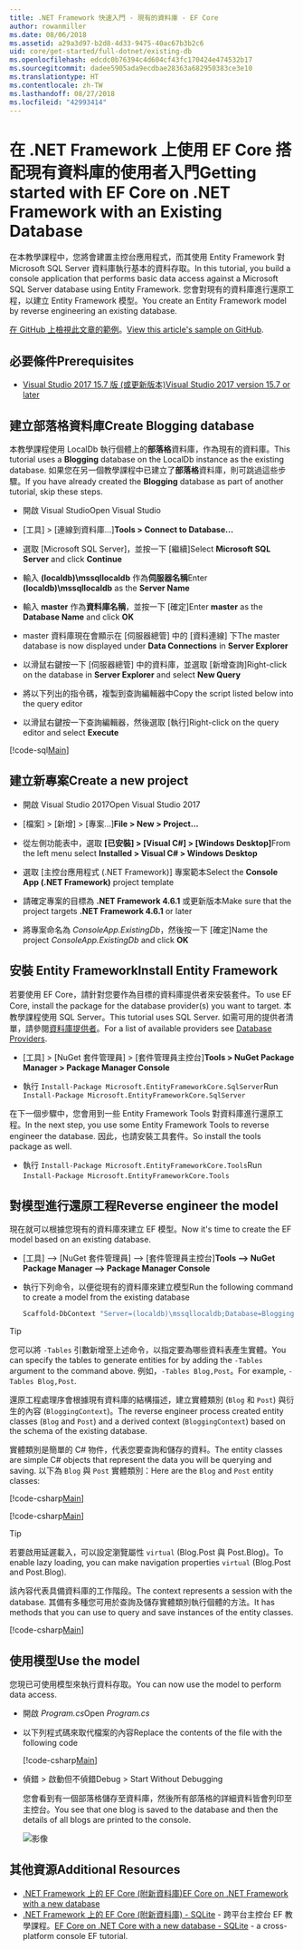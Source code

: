 ```yaml
---
title: .NET Framework 快速入門 - 現有的資料庫 - EF Core
author: rowanmiller
ms.date: 08/06/2018
ms.assetid: a29a3d97-b2d8-4d33-9475-40ac67b3b2c6
uid: core/get-started/full-dotnet/existing-db
ms.openlocfilehash: edcdc0b76394c4d604cf43fc170424e474532b17
ms.sourcegitcommit: dadee5905ada9ecdbae28363a682950383ce3e10
ms.translationtype: HT
ms.contentlocale: zh-TW
ms.lasthandoff: 08/27/2018
ms.locfileid: "42993414"
---
```

# <a name="getting-started-with-ef-core-on-net-framework-with-an-existing-database"></a><span data-ttu-id="f5f09-102">在 .NET Framework 上使用 EF Core 搭配現有資料庫的使用者入門</span><span class="sxs-lookup"><span data-stu-id="f5f09-102">Getting started with EF Core on .NET Framework with an Existing Database</span></span>

<span data-ttu-id="f5f09-103">在本教學課程中，您將會建置主控台應用程式，而其使用 Entity Framework 對 Microsoft SQL Server 資料庫執行基本的資料存取。</span><span class="sxs-lookup"><span data-stu-id="f5f09-103">In this tutorial, you build a console application that performs basic data access against a Microsoft SQL Server database using Entity Framework.</span></span> <span data-ttu-id="f5f09-104">您會對現有的資料庫進行還原工程，以建立 Entity Framework 模型。</span><span class="sxs-lookup"><span data-stu-id="f5f09-104">You create an Entity Framework model by reverse engineering an existing database.</span></span>

<span data-ttu-id="f5f09-105">[在 GitHub 上檢視此文章的範例](https://github.com/aspnet/EntityFramework.Docs/tree/master/samples/core/GetStarted/FullNet/ConsoleApp.ExistingDb)。</span><span class="sxs-lookup"><span data-stu-id="f5f09-105">[View this article's sample on GitHub](https://github.com/aspnet/EntityFramework.Docs/tree/master/samples/core/GetStarted/FullNet/ConsoleApp.ExistingDb).</span></span>

## <a name="prerequisites"></a><span data-ttu-id="f5f09-106">必要條件</span><span class="sxs-lookup"><span data-stu-id="f5f09-106">Prerequisites</span></span>

* [<span data-ttu-id="f5f09-107">Visual Studio 2017 15.7 版 (或更新版本)</span><span class="sxs-lookup"><span data-stu-id="f5f09-107">Visual Studio 2017 version 15.7 or later</span></span>](https://www.visualstudio.com/downloads/)

## <a name="create-blogging-database"></a><span data-ttu-id="f5f09-108">建立部落格資料庫</span><span class="sxs-lookup"><span data-stu-id="f5f09-108">Create Blogging database</span></span>

<span data-ttu-id="f5f09-109">本教學課程使用 LocalDb 執行個體上的**部落格**資料庫，作為現有的資料庫。</span><span class="sxs-lookup"><span data-stu-id="f5f09-109">This tutorial uses a **Blogging** database on the LocalDb instance as the existing database.</span></span> <span data-ttu-id="f5f09-110">如果您在另一個教學課程中已建立了**部落格**資料庫，則可跳過這些步驟。</span><span class="sxs-lookup"><span data-stu-id="f5f09-110">If you have already created the **Blogging** database as part of another tutorial, skip these steps.</span></span>

* <span data-ttu-id="f5f09-111">開啟 Visual Studio</span><span class="sxs-lookup"><span data-stu-id="f5f09-111">Open Visual Studio</span></span>

* <span data-ttu-id="f5f09-112">[工具] > [連線到資料庫...]</span><span class="sxs-lookup"><span data-stu-id="f5f09-112">**Tools > Connect to Database...**</span></span>

* <span data-ttu-id="f5f09-113">選取 [Microsoft SQL Server]，並按一下 [繼續]</span><span class="sxs-lookup"><span data-stu-id="f5f09-113">Select **Microsoft SQL Server** and click **Continue**</span></span>

* <span data-ttu-id="f5f09-114">輸入 **(localdb)\mssqllocaldb** 作為**伺服器名稱**</span><span class="sxs-lookup"><span data-stu-id="f5f09-114">Enter **(localdb)\mssqllocaldb** as the **Server Name**</span></span>

* <span data-ttu-id="f5f09-115">輸入 **master** 作為**資料庫名稱**，並按一下 [確定]</span><span class="sxs-lookup"><span data-stu-id="f5f09-115">Enter **master** as the **Database Name** and click **OK**</span></span>

* <span data-ttu-id="f5f09-116">master 資料庫現在會顯示在 [伺服器總管] 中的 [資料連線] 下</span><span class="sxs-lookup"><span data-stu-id="f5f09-116">The master database is now displayed under **Data Connections** in **Server Explorer**</span></span>

* <span data-ttu-id="f5f09-117">以滑鼠右鍵按一下 [伺服器總管] 中的資料庫，並選取 [新增查詢]</span><span class="sxs-lookup"><span data-stu-id="f5f09-117">Right-click on the database in **Server Explorer** and select **New Query**</span></span>

* <span data-ttu-id="f5f09-118">將以下列出的指令碼，複製到查詢編輯器中</span><span class="sxs-lookup"><span data-stu-id="f5f09-118">Copy the script listed below into the query editor</span></span>

* <span data-ttu-id="f5f09-119">以滑鼠右鍵按一下查詢編輯器，然後選取 [執行]</span><span class="sxs-lookup"><span data-stu-id="f5f09-119">Right-click on the query editor and select **Execute**</span></span>

[!code-sql[Main](../_shared/create-blogging-database-script.sql)]

## <a name="create-a-new-project"></a><span data-ttu-id="f5f09-120">建立新專案</span><span class="sxs-lookup"><span data-stu-id="f5f09-120">Create a new project</span></span>

* <span data-ttu-id="f5f09-121">開啟 Visual Studio 2017</span><span class="sxs-lookup"><span data-stu-id="f5f09-121">Open Visual Studio 2017</span></span>

* <span data-ttu-id="f5f09-122">[檔案] > [新增] > [專案...]</span><span class="sxs-lookup"><span data-stu-id="f5f09-122">**File > New > Project...**</span></span>

* <span data-ttu-id="f5f09-123">從左側功能表中，選取 **[已安裝] > [Visual C#] > [Windows Desktop]**</span><span class="sxs-lookup"><span data-stu-id="f5f09-123">From the left menu select **Installed > Visual C# > Windows Desktop**</span></span>

* <span data-ttu-id="f5f09-124">選取 [主控台應用程式 (.NET Framework)] 專案範本</span><span class="sxs-lookup"><span data-stu-id="f5f09-124">Select the **Console App (.NET Framework)** project template</span></span>

* <span data-ttu-id="f5f09-125">請確定專案的目標為 **.NET Framework 4.6.1** 或更新版本</span><span class="sxs-lookup"><span data-stu-id="f5f09-125">Make sure that the project targets **.NET Framework 4.6.1** or later</span></span>

* <span data-ttu-id="f5f09-126">將專案命名為 *ConsoleApp.ExistingDb*，然後按一下 [確定]</span><span class="sxs-lookup"><span data-stu-id="f5f09-126">Name the project *ConsoleApp.ExistingDb* and click **OK**</span></span>

## <a name="install-entity-framework"></a><span data-ttu-id="f5f09-127">安裝 Entity Framework</span><span class="sxs-lookup"><span data-stu-id="f5f09-127">Install Entity Framework</span></span>

<span data-ttu-id="f5f09-128">若要使用 EF Core，請針對您要作為目標的資料庫提供者來安裝套件。</span><span class="sxs-lookup"><span data-stu-id="f5f09-128">To use EF Core, install the package for the database provider(s) you want to target.</span></span> <span data-ttu-id="f5f09-129">本教學課程使用 SQL Server。</span><span class="sxs-lookup"><span data-stu-id="f5f09-129">This tutorial uses SQL Server.</span></span> <span data-ttu-id="f5f09-130">如需可用的提供者清單，請參閱[資料庫提供者](../../providers/index.md)。</span><span class="sxs-lookup"><span data-stu-id="f5f09-130">For a list of available providers see [Database Providers](../../providers/index.md).</span></span>

* <span data-ttu-id="f5f09-131">[工具] > [NuGet 套件管理員] > [套件管理員主控台]</span><span class="sxs-lookup"><span data-stu-id="f5f09-131">**Tools > NuGet Package Manager > Package Manager Console**</span></span>

* <span data-ttu-id="f5f09-132">執行 `Install-Package Microsoft.EntityFrameworkCore.SqlServer`</span><span class="sxs-lookup"><span data-stu-id="f5f09-132">Run `Install-Package Microsoft.EntityFrameworkCore.SqlServer`</span></span>

<span data-ttu-id="f5f09-133">在下一個步驟中，您會用到一些 Entity Framework Tools 對資料庫進行還原工程。</span><span class="sxs-lookup"><span data-stu-id="f5f09-133">In the next step, you use some Entity Framework Tools to reverse engineer the database.</span></span> <span data-ttu-id="f5f09-134">因此，也請安裝工具套件。</span><span class="sxs-lookup"><span data-stu-id="f5f09-134">So install the tools package as well.</span></span>

* <span data-ttu-id="f5f09-135">執行 `Install-Package Microsoft.EntityFrameworkCore.Tools`</span><span class="sxs-lookup"><span data-stu-id="f5f09-135">Run `Install-Package Microsoft.EntityFrameworkCore.Tools`</span></span>

## <a name="reverse-engineer-the-model"></a><span data-ttu-id="f5f09-136">對模型進行還原工程</span><span class="sxs-lookup"><span data-stu-id="f5f09-136">Reverse engineer the model</span></span>

<span data-ttu-id="f5f09-137">現在就可以根據您現有的資料庫來建立 EF 模型。</span><span class="sxs-lookup"><span data-stu-id="f5f09-137">Now it's time to create the EF model based on an existing database.</span></span>

* <span data-ttu-id="f5f09-138">[工具] –> [NuGet 套件管理員] –> [套件管理員主控台]</span><span class="sxs-lookup"><span data-stu-id="f5f09-138">**Tools –> NuGet Package Manager –> Package Manager Console**</span></span>

* <span data-ttu-id="f5f09-139">執行下列命令，以便從現有的資料庫來建立模型</span><span class="sxs-lookup"><span data-stu-id="f5f09-139">Run the following command to create a model from the existing database</span></span>

  ``` powershell
  Scaffold-DbContext "Server=(localdb)\mssqllocaldb;Database=Blogging;Trusted_Connection=True;" Microsoft.EntityFrameworkCore.SqlServer
  ```

> [!TIP]  
> <span data-ttu-id="f5f09-140">您可以將 `-Tables` 引數新增至上述命令，以指定要為哪些資料表產生實體。</span><span class="sxs-lookup"><span data-stu-id="f5f09-140">You can specify the tables to generate entities for by adding the `-Tables` argument to the command above.</span></span> <span data-ttu-id="f5f09-141">例如，`-Tables Blog,Post`。</span><span class="sxs-lookup"><span data-stu-id="f5f09-141">For example, `-Tables Blog,Post`.</span></span>

<span data-ttu-id="f5f09-142">還原工程處理序會根據現有資料庫的結構描述，建立實體類別 (`Blog` 和 `Post`) 與衍生的內容 (`BloggingContext`)。</span><span class="sxs-lookup"><span data-stu-id="f5f09-142">The reverse engineer process created entity classes (`Blog` and `Post`) and a derived context (`BloggingContext`) based on the schema of the existing database.</span></span>

<span data-ttu-id="f5f09-143">實體類別是簡單的 C# 物件，代表您要查詢和儲存的資料。</span><span class="sxs-lookup"><span data-stu-id="f5f09-143">The entity classes are simple C# objects that represent the data you will be querying and saving.</span></span> <span data-ttu-id="f5f09-144">以下為 `Blog` 與 `Post` 實體類別：</span><span class="sxs-lookup"><span data-stu-id="f5f09-144">Here are the `Blog` and `Post` entity classes:</span></span>

 [!code-csharp[Main](../../../../samples/core/GetStarted/FullNet/ConsoleApp.ExistingDb/Blog.cs)]

[!code-csharp[Main](../../../../samples/core/GetStarted/FullNet/ConsoleApp.ExistingDb/Post.cs)]

> [!TIP]  
> <span data-ttu-id="f5f09-145">若要啟用延遲載入，可以設定瀏覽屬性 `virtual` (Blog.Post 與 Post.Blog)。</span><span class="sxs-lookup"><span data-stu-id="f5f09-145">To enable lazy loading, you can make navigation properties `virtual` (Blog.Post and Post.Blog).</span></span>

<span data-ttu-id="f5f09-146">該內容代表具備資料庫的工作階段。</span><span class="sxs-lookup"><span data-stu-id="f5f09-146">The context represents a session with the database.</span></span> <span data-ttu-id="f5f09-147">其備有多種您可用於查詢及儲存實體類別執行個體的方法。</span><span class="sxs-lookup"><span data-stu-id="f5f09-147">It has methods that you can use to query and save instances of the entity classes.</span></span>

[!code-csharp[Main](../../../../samples/core/GetStarted/FullNet/ConsoleApp.ExistingDb/BloggingContext.cs)]

## <a name="use-the-model"></a><span data-ttu-id="f5f09-148">使用模型</span><span class="sxs-lookup"><span data-stu-id="f5f09-148">Use the model</span></span>

<span data-ttu-id="f5f09-149">您現已可使用模型來執行資料存取。</span><span class="sxs-lookup"><span data-stu-id="f5f09-149">You can now use the model to perform data access.</span></span>

* <span data-ttu-id="f5f09-150">開啟 *Program.cs*</span><span class="sxs-lookup"><span data-stu-id="f5f09-150">Open *Program.cs*</span></span>

* <span data-ttu-id="f5f09-151">以下列程式碼來取代檔案的內容</span><span class="sxs-lookup"><span data-stu-id="f5f09-151">Replace the contents of the file with the following code</span></span>

  [!code-csharp[Main](../../../../samples/core/GetStarted/FullNet/ConsoleApp.ExistingDb/Program.cs)] 

* <span data-ttu-id="f5f09-152">偵錯 > 啟動但不偵錯</span><span class="sxs-lookup"><span data-stu-id="f5f09-152">Debug > Start Without Debugging</span></span>

  <span data-ttu-id="f5f09-153">您會看到有一個部落格儲存至資料庫，然後所有部落格的詳細資料皆會列印至主控台。</span><span class="sxs-lookup"><span data-stu-id="f5f09-153">You see that one blog is saved to the database and then the details of all blogs are printed to the console.</span></span>

  ![影像](_static/output-existing-db.png)

## <a name="additional-resources"></a><span data-ttu-id="f5f09-155">其他資源</span><span class="sxs-lookup"><span data-stu-id="f5f09-155">Additional Resources</span></span>

* [<span data-ttu-id="f5f09-156">.NET Framework 上的 EF Core (附新資料庫)</span><span class="sxs-lookup"><span data-stu-id="f5f09-156">EF Core on .NET Framework with a new database</span></span>](xref:core/get-started/full-dotnet/new-db)
* <span data-ttu-id="f5f09-157">[.NET Framework 上的 EF Core (附新資料庫) - SQLite](xref:core/get-started/netcore/new-db-sqlite) - 跨平台主控台 EF 教學課程。</span><span class="sxs-lookup"><span data-stu-id="f5f09-157">[EF Core on .NET Core with a new database - SQLite](xref:core/get-started/netcore/new-db-sqlite) -  a cross-platform console EF tutorial.</span></span>
